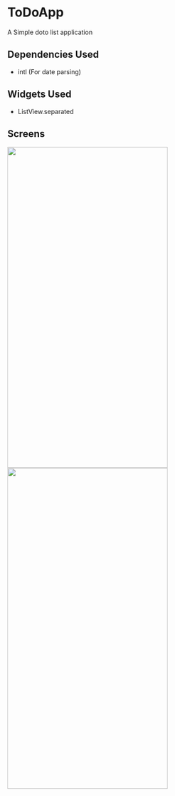# ToDoApp

A Simple doto list application

## Dependencies Used

 - intl (For date parsing)
 
 
## Widgets Used
- ListView.separated


## Screens
<img src="https://github.com/anas-ali/ToDoListFlutter/blob/master/Screenshot_1589237855.png" height="720" width="360">
<img src="https://github.com/anas-ali/ToDoListFlutter/blob/master/Screenshot_1589237867.png" height="720" width="360">
